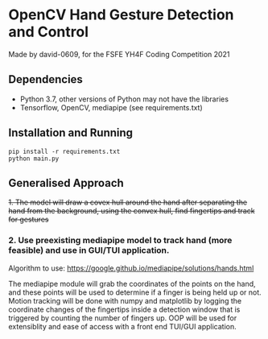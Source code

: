 # OpenCV Hand Gesture Detection and Control
Made by david-0609, for the FSFE YH4F Coding Competition 2021

## Dependencies
- Python 3.7, other versions of Python may not have the libraries
- Tensorflow, OpenCV, mediapipe (see requirements.txt)

## Installation and Running
	pip install -r requirements.txt
	python main.py

## Generalised Approach
<s> 1. The model will draw a covex hull around the hand after separating the hand from the background, using the convex hull, find fingertips and track for gestures</s>
### 2. Use preexisting mediapipe model to track hand (more feasible) and use in GUI/TUI application.
Algorithm to use: https://google.github.io/mediapipe/solutions/hands.html

The mediapipe module will grab the coordinates of the points on the hand, and these points will be used to determine if a finger is being held up or not. Motion tracking will be done with numpy and matplotlib by logging the coordinate changes of the fingertips inside a detection window that is triggered by counting the number of fingers up.
OOP will be used for extensiblity and ease of access with a front end TUI/GUI application.  

